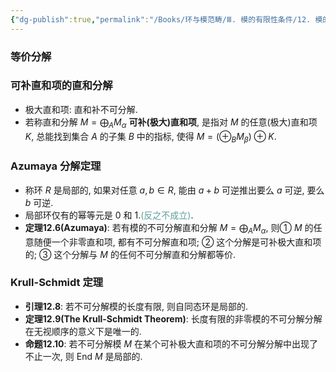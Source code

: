 ```yaml
---
{"dg-publish":true,"permalink":"/Books/环与模范畴/Ⅲ. 模的有限性条件/12. 模的不可分解的分解/","dgPassFrontmatter":true,"created":"2024-08-07T14:50:49.635+08:00","updated":"2024-08-17T18:57:04.157+08:00"}
---
```


### 等价分解
### 可补直和项的直和分解
+ 极大直和项: 直和补不可分解.
+ 若称直和分解 $M=\bigoplus_AM_\alpha$ **可补(极大)直和项**, 是指对 $M$ 的任意(极大)直和项 $K$, 总能找到集合 $A$ 的子集 $B$ 中的指标, 使得 $M=(\oplus_BM_\beta)\oplus K$.
### Azumaya 分解定理
+ 称环 $R$ 是局部的, 如果对任意 $a,b \in R$, 能由 $a+b$ 可逆推出要么 $a$ 可逆, 要么 $b$ 可逆. 
+ 局部环仅有的幂等元是 $0$ 和 $1$.<font color=CadetBlue>(反之不成立)</font>. 
+ **定理12.6(Azumaya)**: 若有模的不可分解直和分解 $M=\bigoplus_AM_\alpha$, 则① $M$ 的任意随便一个非零直和项, 都有不可分解直和项; ② 这个分解是可补极大直和项的; ③ 这个分解与 $M$ 的任何不可分解直和分解都等价.
### Krull-Schmidt 定理
+ **引理12.8**: 若不可分解模的长度有限, 则自同态环是局部的.
+ **定理12.9(The Krull-Schmidt Theorem)**: 长度有限的非零模的不可分解分解在无视顺序的意义下是唯一的.
+ **命题12.10**: 若不可分解模 $M$ 在某个可补极大直和项的不可分解分解中出现了不止一次, 则 $\mathrm{End\ }M$ 是局部的.